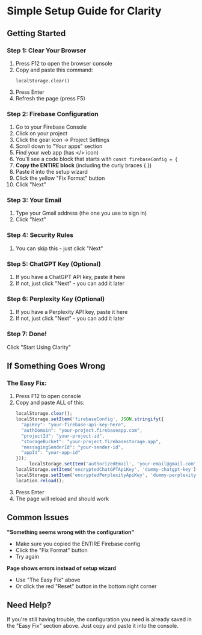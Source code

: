 # Simple Setup Guide for Clarity

## Getting Started

### Step 1: Clear Your Browser
1. Press F12 to open the browser console
2. Copy and paste this command:
   ```
   localStorage.clear()
   ```
3. Press Enter
4. Refresh the page (press F5)

### Step 2: Firebase Configuration
1. Go to your Firebase Console
2. Click on your project
3. Click the gear icon → Project Settings
4. Scroll down to "Your apps" section
5. Find your web app (has </> icon)
6. You'll see a code block that starts with `const firebaseConfig = {`
7. **Copy the ENTIRE block** (including the curly braces { })
8. Paste it into the setup wizard
9. Click the yellow "Fix Format" button
10. Click "Next"

### Step 3: Your Email
1. Type your Gmail address (the one you use to sign in)
2. Click "Next"

### Step 4: Security Rules
1. You can skip this - just click "Next"

### Step 5: ChatGPT Key (Optional)
1. If you have a ChatGPT API key, paste it here
2. If not, just click "Next" - you can add it later

### Step 6: Perplexity Key (Optional)
1. If you have a Perplexity API key, paste it here
2. If not, just click "Next" - you can add it later

### Step 7: Done!
Click "Start Using Clarity"

## If Something Goes Wrong

### The Easy Fix:
1. Press F12 to open console
2. Copy and paste ALL of this:
   ```javascript
   localStorage.clear();
   localStorage.setItem('firebaseConfig', JSON.stringify({
     "apiKey": "your-firebase-api-key-here",
     "authDomain": "your-project.firebaseapp.com",
     "projectId": "your-project-id",
     "storageBucket": "your-project.firebasestorage.app",
     "messagingSenderId": "your-sender-id",
     "appId": "your-app-id"
   }));
        localStorage.setItem('authorizedEmail', 'your-email@gmail.com');
   localStorage.setItem('encryptedChatGPTApiKey', 'dummy-chatgpt-key');
   localStorage.setItem('encryptedPerplexityApiKey', 'dummy-perplexity-key');
   location.reload();
   ```
3. Press Enter
4. The page will reload and should work

## Common Issues

**"Something seems wrong with the configuration"**
- Make sure you copied the ENTIRE Firebase config
- Click the "Fix Format" button
- Try again

**Page shows errors instead of setup wizard**
- Use "The Easy Fix" above
- Or click the red "Reset" button in the bottom right corner

## Need Help?
If you're still having trouble, the configuration you need is already saved in the "Easy Fix" section above. Just copy and paste it into the console. 